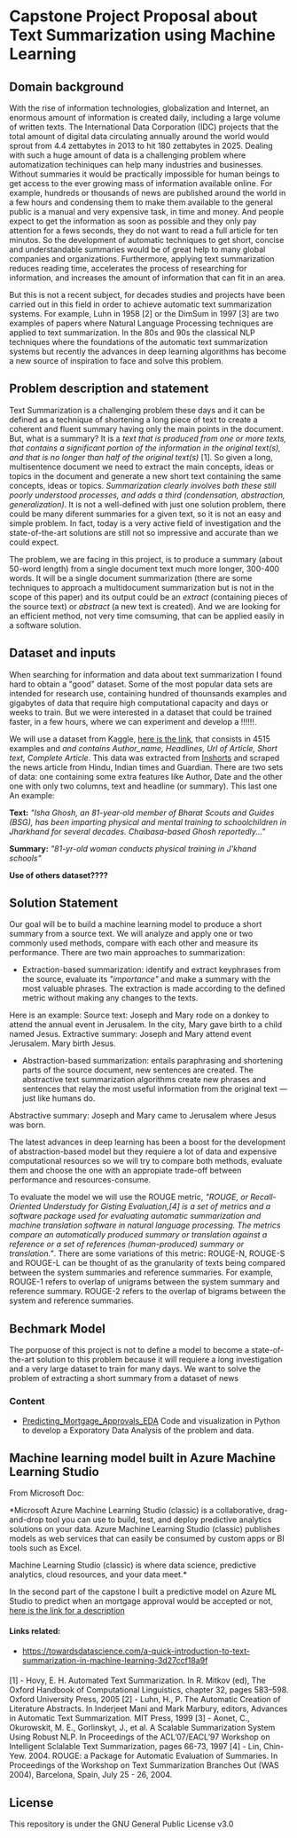 # Capstone Project Proposal about Text Summarization using Machine Learning

## Domain background

With the rise of information technologies, globalization and Internet, an enormous amount of information is created daily, including a large volume of written texts. The International Data Corporation (IDC) projects that the total amount of digital data circulating annually around the world would sprout from 4.4 zettabytes in 2013 to hit 180 zettabytes in 2025. Dealing with such a huge amount of data is a challenging problem where automatization techiniques can help many industries and businesses. Without summaries it would be practically impossible for human beings to get access to the ever growing mass of information available online. For example, hundreds or thousands of news are published around the world in a few hours and condensing them to make them available to the general public is a manual and very expensive task, in time and money. And people expect to get the information as soon as possible and they only pay attention for a fews seconds, they do not want to read a full article for ten minutos. So the development of automatic techniques to get short, concise and understandable summaries would be of great help to many global companies and organizations. Furthermore, applying text summarization reduces reading time, accelerates the process of researching for information, and increases the amount of information that can fit in an area.

But this is not a recent subject, for decades studies and projects have been carried out in this field in order to achieve automatic text summarization systems. For example, Luhn in 1958 [2] or the DimSum in 1997 [3] are two examples of papers where Natural Language Processing techniques are applied to text summarization. In the 80s and 90s the classical NLP techniques where the foundations of the automatic text summarization systems but recently the advances in deep learning algorithms has become a new source of inspiration to face and solve this problem.

## Problem description and statement
Text Summarization is a challenging problem these days and it can be defined as a technique of shortening a long piece of text to create a coherent and fluent summary having only the main points in the document. But, what is a summary? It is a *text that is produced from one or more texts, that contains a significant portion of the information in the original text(s), and that is no longer than half of the original text(s)* [1]. So given a long, multisentence document we need to extract the main concepts, ideas or topics in the document and generate a new short text containing the same concepts, ideas or topics. *Summarization clearly involves both these still poorly understood processes, and adds a third (condensation, abstraction, generalization)*. 
It is not a well-defined with just one solution problem, there could be many diferent summaries for a given text, so it is not an easy and simple problem. In fact, today is a very active field of investigation and the state-of-the-art solutions are still not so impressive and accurate than we could expect.

The problem, we are facing in this project, is to produce a summary (about 50-word length) from a single document text much more longer, 300-400 words. It will be a single document summarization (there are some techniques to approach a multidocument summarization but is not in the scope of this paper) and its output could be an *extract* (containing pieces of the source text) or *abstract* (a new text is created). And we are looking for an efficient method, not very time comsuming, that can be applied easily in a software solution.

## Dataset and inputs
When searching for information and data about text summarization I found hard to obtain a "good" dataset. Some of the most popular  data sets are intended for research use, containing hundred of thounsands examples and gigabytes of data that require high computational capacity and days or weeks to train. But we were interested in a dataset that could be trained faster, in a few hours, where we can experiment and develop a !!!!!!.

We will use a dataset from Kaggle, [here is the link](https://www.kaggle.com/sunnysai12345/news-summary), that consists in 4515 examples and *and contains Author_name, Headlines, Url of Article, Short text, Complete Article*. This data was extracted from [Inshorts](https://inshorts.com) and scraped the news article from Hindu, Indian times and Guardian.
There are two sets of data: one containing some extra features like Author, Date and the other one with only two columns, text and headline (or summary). This last one
An example:

**Text:** *"Isha Ghosh, an 81-year-old member of Bharat Scouts and Guides (BSG), has been imparting physical and mental training to schoolchildren in Jharkhand for several decades. Chaibasa-based Ghosh reportedly..."* 

**Summary:** *"81-yr-old woman conducts physical training in J'khand schools"*

**Use of others dataset????**

## Solution Statement

Our goal will be to build a machine learning model to produce a short summary from a source text. We will analyze and apply one or two commonly used methods, compare with each other and measure its performance. There are two main approaches to summarization:

- Extraction-based summarization: identify and extract keyphrases from the source, evaluate its *"importance"* and make a summary with the most valuable phrases. The extraction is made according to the defined metric without making any changes to the texts.

Here is an example:
Source text: Joseph and Mary rode on a donkey to attend the annual event in Jerusalem. In the city, Mary gave birth to a child named Jesus.
Extractive summary: Joseph and Mary attend event Jerusalem. Mary birth Jesus.

- Abstraction-based summarization: entails paraphrasing and shortening parts of the source document, new sentences are created. The abstractive text summarization algorithms create new phrases and sentences that relay the most useful information from the original text — just like humans do.

Abstractive summary: Joseph and Mary came to Jerusalem where Jesus was born.

The latest advances in deep learning has been a boost for the development of abstraction-based model but they requiere a lot of data and expensive computational resources so we will try to compare both methods, evaluate them and choose the one with an appropiate trade-off between performance and resources-consume.

To evaluate the model we will use the ROUGE metric, *"ROUGE, or Recall-Oriented Understudy for Gisting Evaluation,[4] is a set of metrics and a software package used for evaluating automatic summarization and machine translation software in natural language processing. The metrics compare an automatically produced summary or translation against a reference or a set of references (human-produced) summary or translation."*. There are some variations of this metric: ROUGE-N, ROUGE-S and ROUGE-L can be thought of as the granularity of texts being compared between the system summaries and reference summaries. For example, ROUGE-1 refers to overlap of unigrams between the system summary and reference summary. ROUGE-2 refers to the overlap of bigrams between the system and reference summaries. 

## Bechmark Model
The porpuose of this project is not to define a model to become a state-of-the-art solution to this problem because it will requiere a long investigation and a very large dataset to train for many days. We want to solve the problem of extracting a short summary from a dataset of news

### Content

- [Predicting_Mortgage_Approvals_EDA](https://github.com/edumunozsala/Predicting_Mortgage_Approvals/blob/master/Predicting_Mortgage_Approvals_EDA.ipynb)
    Code and visualization in Python to develop a Exporatory Data Analysis of the problem and data. 
## Machine learning model built in Azure Machine Learning Studio
From Microsoft Doc:

*Microsoft Azure Machine Learning Studio (classic) is a collaborative, drag-and-drop tool you can use to build, test, and deploy predictive analytics solutions on your data. Azure Machine Learning Studio (classic) publishes models as web services that can easily be consumed by custom apps or BI tools such as Excel.

Machine Learning Studio (classic) is where data science, predictive analytics, cloud resources, and your data meet.*

In the second part of the capstone I built a predictive model on Azure ML Studio to predict when an mortgage approval would be accepted or not, [here is the link for a description](https://medium.com/analytics-vidhya/predicting-mortgage-approvals-data-analysis-and-prediction-with-azure-ml-studio-part-2-2c190e83c9f4)

#### Links related:
- https://towardsdatascience.com/a-quick-introduction-to-text-summarization-in-machine-learning-3d27ccf18a9f

####
[1] - Hovy, E. H. Automated Text Summarization. In R. Mitkov (ed), The Oxford Handbook of Computational Linguistics, chapter 32, pages 583–598. Oxford University Press, 2005
[2] -  Luhn, H., P. The Automatic Creation of Literature Abstracts. In Inderjeet Mani and Mark Marbury, editors, Advances in Automatic Text Summarization. MIT Press, 1999
[3] - Aonet, C., Okurowskit, M. E., Gorlinskyt, J., et al. A Scalable Summarization System Using Robust NLP. In Proceedings of the ACL’07/EACL’97 Workshop on Intelligent Sclalable Text Summarization, pages 66-73, 1997
[4] - Lin, Chin-Yew. 2004. ROUGE: a Package for Automatic Evaluation of Summaries. In Proceedings of the Workshop on Text Summarization Branches Out (WAS 2004), Barcelona, Spain, July 25 - 26, 2004.

## License
This repository is under the GNU General Public License v3.0